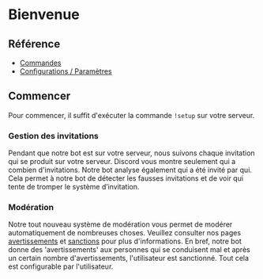 # Bienvenue

## Référence

* [Commandes](https://github.com/chaun14/invlogclassic-docs/tree/a0e9a910d66a4fc40a4db646d507a2e3b1135ad9/reference/commands.md)
* [Configurations / Paramètres](https://github.com/chaun14/invlogclassic-docs/tree/a0e9a910d66a4fc40a4db646d507a2e3b1135ad9/reference/settings.md)

## Commencer

Pour commencer, il suffit d'exécuter la commande `!setup` sur votre serveur.

### Gestion des invitations

Pendant que notre bot est sur votre serveur, nous suivons chaque invitation qui se produit sur votre serveur. Discord vous montre seulement qui a combien d'invitations. Notre bot analyse également qui a été invité par qui. Cela permet à notre bot de détecter les fausses invitations et de voir qui tente de tromper le système d’invitation.

### Modération

Notre tout nouveau système de modération vous permet de modérer automatiquement de nombreuses choses. Veuillez consulter nos pages [avertissements](https://github.com/chaun14/invlogclassic-docs/tree/a0e9a910d66a4fc40a4db646d507a2e3b1135ad9/fr/modules/moderation/strikes.md) et [sanctions](https://github.com/chaun14/invlogclassic-docs/tree/a0e9a910d66a4fc40a4db646d507a2e3b1135ad9/fr/modules/moderation/punishments.md) pour plus d'informations. En bref, notre bot donne des 'avertissements' aux personnes qui se conduisent mal et après un certain nombre d'avertissements, l'utilisateur est sanctionné. Tout cela est configurable par l'utilisateur.

